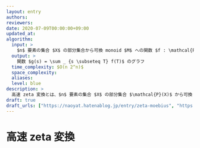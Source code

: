 ```yaml
---
layout: entry
authors:
reviewers:
date: 2020-07-09T00:00:00+09:00
updated_at:
algorithm:
  input: >
    $n$ 要素の集合 $X$ の部分集合から可換 monoid $M$ への関数 $f : \mathcal{P}(X) \to M$ のグラフ
  output: >
    関数 $g(s) = \sum _ {s \subseteq T} f(T)$ のグラフ
  time_complexity: $O(n 2^n)$
  space_complexity:
  aliases:
  level: blue
description: >
  高速 zeta 変換とは、$n$ 要素の集合 $X$ の部分集合 $\mathcal{P}(X)$ から可換 monoid $M$ への関数 $f : \mathcal{P}(X) \to M$ が与えられたとき、関数 $g(s) = \sum _ {s \subseteq T} f(T)$ の全体を $O(n 2^n)$ で求めるアルゴリズムである。累積和の $n$ 次元への一般化と理解できる。
draft: true
draft_urls: ["https://naoyat.hatenablog.jp/entry/zeta-moebius", "https://qiita.com/convexineq/items/afc84dfb9ee4ec4a67d5"]
---
```


# 高速 zeta 変換
